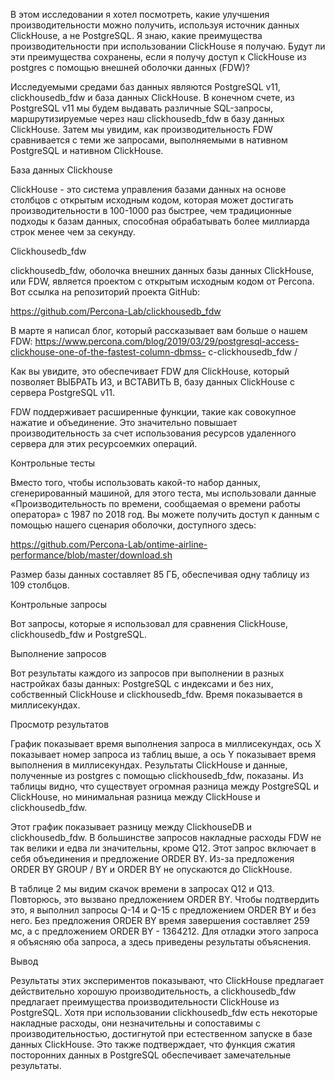 
 

В этом исследовании я хотел посмотреть, какие улучшения производительности можно получить, используя источник данных ClickHouse, а не PostgreSQL. Я знаю, какие преимущества производительности при использовании ClickHouse я получаю. Будут ли эти преимущества сохранены, если я получу доступ к ClickHouse из postgres с помощью внешней оболочки данных (FDW)? 

Исследуемыми средами баз данных являются PostgreSQL v11, clickhousedb_fdw и база данных ClickHouse. В конечном счете, из PostgreSQL v11 мы будем выдавать различные SQL-запросы, маршрутизируемые через наш clickhousedb_fdw в базу данных ClickHouse. Затем мы увидим, как производительность FDW сравнивается с теми же запросами, выполняемыми в нативном PostgreSQL и нативном ClickHouse.


 

База данных Clickhouse

ClickHouse - это система управления базами данных на основе столбцов с открытым исходным кодом, которая может достигать производительности в 100-1000 раз быстрее, чем традиционные подходы к базам данных, способная обрабатывать более миллиарда строк менее чем за секунду.


 

Clickhousedb_fdw

clickhousedb_fdw, оболочка внешних данных базы данных ClickHouse, или FDW, является проектом с открытым исходным кодом от Percona. Вот ссылка на репозиторий проекта GitHub:


 

https://github.com/Percona-Lab/clickhousedb_fdw


 

В марте я написал блог, который рассказывает вам больше о нашем FDW: https://www.percona.com/blog/2019/03/29/postgresql-access-clickhouse-one-of-the-fastest-column-dbmss- с-clickhousedb_fdw /

Как вы увидите, это обеспечивает FDW для ClickHouse, который позволяет ВЫБРАТЬ ИЗ, и ВСТАВИТЬ В, базу данных ClickHouse с сервера PostgreSQL v11.

FDW поддерживает расширенные функции, такие как совокупное нажатие и объединение. Это значительно повышает производительность за счет использования ресурсов удаленного сервера для этих ресурсоемких операций.


 

Контрольные тесты

Вместо того, чтобы использовать какой-то набор данных, сгенерированный машиной, для этого теста, мы использовали данные «Производительность по времени, сообщаемая о времени работы оператора» с 1987 по 2018 год. Вы можете получить доступ к данным с помощью нашего сценария оболочки, доступного здесь:


 

https://github.com/Percona-Lab/ontime-airline-performance/blob/master/download.sh


 

Размер базы данных составляет 85 ГБ, обеспечивая одну таблицу из 109 столбцов.


 

Контрольные запросы

Вот запросы, которые я использовал для сравнения ClickHouse, clickhousedb_fdw и PostgreSQL.


 

Выполнение запросов

Вот результаты каждого из запросов при выполнении в разных настройках базы данных: PostgreSQL с индексами и без них, собственный ClickHouse и clickhousedb_fdw. Время показывается в миллисекундах.


 

Просмотр результатов

График показывает время выполнения запроса в миллисекундах, ось X показывает номер запроса из таблиц выше, а ось Y показывает время выполнения в миллисекундах. Результаты ClickHouse и данные, полученные из postgres с помощью clickhousedb_fdw, показаны. Из таблицы видно, что существует огромная разница между PostgreSQL и ClickHouse, но минимальная разница между ClickHouse и clickhousedb_fdw.

Этот график показывает разницу между ClickhouseDB и clickhousedb_fdw. В большинстве запросов накладные расходы FDW не так велики и едва ли значительны, кроме Q12. Этот запрос включает в себя объединения и предложение ORDER BY. Из-за предложения ORDER BY GROUP / BY и ORDER BY не опускаются до ClickHouse.

В таблице 2 мы видим скачок времени в запросах Q12 и Q13. Повторюсь, это вызвано предложением ORDER BY. Чтобы подтвердить это, я выполнил запросы Q-14 и Q-15 с предложением ORDER BY и без него. Без предложения ORDER BY время завершения составляет 259 мс, а с предложением ORDER BY - 1364212. Для отладки этого запроса я объясняю оба запроса, а здесь приведены результаты объяснения.


 

Вывод

Результаты этих экспериментов показывают, что ClickHouse предлагает действительно хорошую производительность, а clickhousedb_fdw предлагает преимущества производительности ClickHouse из PostgreSQL. Хотя при использовании clickhousedb_fdw есть некоторые накладные расходы, они незначительны и сопоставимы с производительностью, достигнутой при естественном запуске в базе данных ClickHouse. Это также подтверждает, что функция сжатия посторонних данных в PostgreSQL обеспечивает замечательные результаты.

